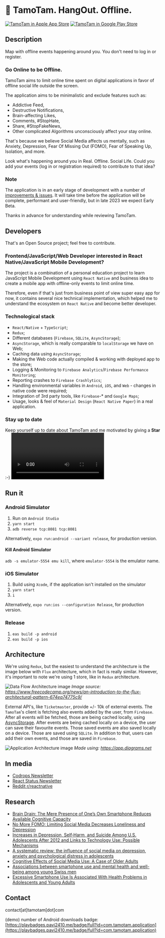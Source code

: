 # 🤙 TamoTam. HangOut. Offline.

[![TamoTam in Apple App Store](docs/AppleAppStoreButton.png)](https://apps.apple.com/pl/app/tamotam-hangout-offline/id1625649957)
[![TamoTam in Google Play Store](docs/GooglePlayStoreButton.png)](https://play.google.com/store/apps/details?id=com.tamotam.application)

## Description

Map with offline events happening around you. You don't need to log in or register.

### Go Online to be Offline.

TamoTam aims to limit online time spent on digital applications in favor of offline social life outside the screen.

The application aims to be minimalistic and exclude features such as:

- Addictive Feed,
- Destructive Notifications,
- Brain-affecting Likes,
- Comments, #StopHate,
- Share, #StopFakeNews,
- Other complicated Algorithms unconsciously affect your stay online.

That's because we believe Social Media affects us mentally, such as Anxiety, Depression, Fear Of Missing Out (FOMO), Fear of Speaking Up, Isolation, and more.

Look what's happening around you in Real. Offline. Social Life.
Could you add your events (log in or registration required) to contribute to that idea?

### Note

The application is in an early stage of development with a number of [improvements & issues](https://github.com/tamotam-com/tamotam-app/issues).
It will take time before the application will be complete, performant and user-friendly, but in late 2023 we expect Early Beta.

Thanks in advance for understanding while reviewing TamoTam.

## Developers

That's an Open Source project; feel free to contribute.

### Frontend/JavaScript/Web Developer interested in React Native/JavaScript Mobile Development?

The project is a combination of a personal education project to learn JavaScript Mobile Development using `React Native` and business idea to create a mobile app with offline-only events to limit online time.

Therefore, even if that's just from business point of view super easy app for now, it contains several nice technical implementation, which helped me to understand the ecosystem on `React Native` and become better developer.

### Technological stack

- `React/Native` + `TypeScript`;
- `Redux`;
- Different databases (`Firebase`, `SQLite`, `AsyncStorage`);
- `AsyncStorage`, which is really comparable to `localStorage` we have on Web;
- Caching data using `AsyncStorage`;
- Making the Web code actually compiled & working with deployed app to the store;
- Logging & Monitoring to `Firebase Analytics`/`Firebase Performance Monitoring`;
- Reporting crashes to `Firebase Crashlytics`;
- Handling environmental variables in `Android`, `iOS`, and `Web` - changes in native code were required;
- Integration of 3rd party tools, like `Firebase`-* and `Google Maps`;
- Usage, looks & feel of `Material Design` (`React Native Paper`) in a real application.

### Stay up to date

Keep yourself up to date about TamoTam and me motivated by giving a **Star** :-)
![Star TamoTam on GitHub](docs/star.webm)

## Run it

### Android Simulator

1. Run on `Android Studio`
2. `yarn start`
3. `adb reverse tcp:8081 tcp:8081`

Alternatively, `expo run:android --variant release`, for production version.

#### Kill Android Simulator

`adb -s emulator-5554 emu kill`, where `emulator-5554` is the emulator name.

### iOS Simulator

1. Build using `Xcode`, if the application isn't installed on the simulator
2. `yarn start`
3. `i`

Alternatively, `expo run:ios --configuration Release`, for production version.

### Release

1. `eas build -p android`
2. `eas build -p ios`

## Architecture

We're using `Redux`, but the easiest to understand the architecture is the image below with `Flux` architecture, which in fact is really similar. However, it's important to note we're using 1 store, like in `Redux` architecture.

![Data Flow Architecture image](docs/dataFlowArchitecture.png)
*Image source: https://www.freecodecamp.org/news/an-introduction-to-the-flux-architectural-pattern-674ea74775c9/*

External API's, like `Ticketmaster`, provide +/- 10k of external events. The `TamoTam`'s client is fetching also events added by the user, from `Firebase`. After all events will be fetched, those are being cached locally, using [AsyncStorage](https://github.com/react-native-async-storage/async-storage). After events are being cached locally on a device, the user can save their favourite events. Those saved events are also saved locally on a device. Those are saved using `SQLite`. In addition to that, users can add their own events, and those are saved in `Firebase`.

![Application Architecture image](docs/applicationArchitecture.svg)
*Made using: https://app.diagrams.net*

## In media

- [Codrops Newsletter](https://tympanus.net/codrops/collective/collective-736/)
- [React Status Newsletter](https://react.statuscode.com/issues/310)
- [Reddit r/reactnative](https://www.reddit.com/r/reactnative/comments/xzcxn8/react_native_typescript_app_with_firebase/)

## Research

- [Brain Drain: The Mere Presence of One’s Own Smartphone Reduces Available Cognitive Capacity](https://www.journals.uchicago.edu/doi/full/10.1086/691462)
- [No More FOMO: Limiting Social Media Decreases Loneliness and Depression](https://guilfordjournals.com/doi/10.1521/jscp.2018.37.10.751)
- [Increases in Depression, Self‐Harm, and Suicide Among U.S. Adolescents After 2012 and Links to Technology Use: Possible Mechanisms](https://prcp.psychiatryonline.org/doi/full/10.1176/appi.prcp.20190015)
- [A systematic review: the influence of social media on depression, anxiety and psychological distress in adolescents](https://www.tandfonline.com/doi/full/10.1080/02673843.2019.1590851)
- [Cognitive Effects of Social Media Use: A Case of Older Adults](https://journals.sagepub.com/doi/full/10.1177/2056305118787203)
- [Associations between smartphone use and mental health and well-being among young Swiss men](https://www.sciencedirect.com/science/article/pii/S002239562200588X)
- [Excessive Smartphone Use Is Associated With Health Problems in Adolescents and Young Adults](https://www.frontiersin.org/articles/10.3389/fpsyt.2021.669042/full)

## Contact

contact[at]tamotam[dot]com

(demo) number of Android downloads badge: [https://playbadges.pavi2410.me/badge/full?id=com.tamotam.application](https://playbadges.pavi2410.me/badge/full?id=com.tamotam.application)
